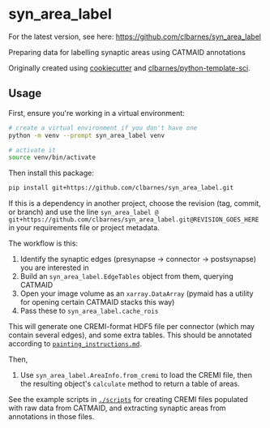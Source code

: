 # syn_area_label

For the latest version, see here: <https://github.com/clbarnes/syn_area_label>

Preparing data for labelling synaptic areas using CATMAID annotations

Originally created using
[cookiecutter](https://github.com/cookiecutter/cookiecutter) and
[clbarnes/python-template-sci](https://github.com/clbarnes/python-template-sci).

## Usage

First, ensure you're working in a virtual environment:

```sh
# create a virtual environment if you don't have one
python -m venv --prompt syn_area_label venv

# activate it
source venv/bin/activate
```

Then install this package:

```sh
pip install git+https://github.com/clbarnes/syn_area_label.git
```

If this is a dependency in another project, choose the revision (tag, commit, or branch)
and use the line `syn_area_label @ git+https://github.com/clbarnes/syn_area_label.git@REVISION_GOES_HERE`
in your requirements file or project metadata.

The workflow is this:

1. Identify the synaptic edges (presynapse -> connector -> postsynapse) you are interested in
2. Build an `syn_area_label.EdgeTables` object from them, querying CATMAID
3. Open your image volume as an `xarray.DataArray` (pymaid has a utility for opening certain CATMAID stacks this way)
4. Pass these to `syn_area_label.cache_rois`

This will generate one CREMI-format HDF5 file per connector (which may contain several edges), and some extra tables.
This should be annotated according to [`painting_instructions.md`](./painting_instructions.md).

Then,

1. Use `syn_area_label.AreaInfo.from_cremi` to load the CREMI file,
then the resulting object's `calculate` method to return a table of areas.

See the example scripts in [`./scripts`](./scripts/) for creating CREMI files populated with raw data from CATMAID,
and extracting synaptic areas from annotations in those files.
